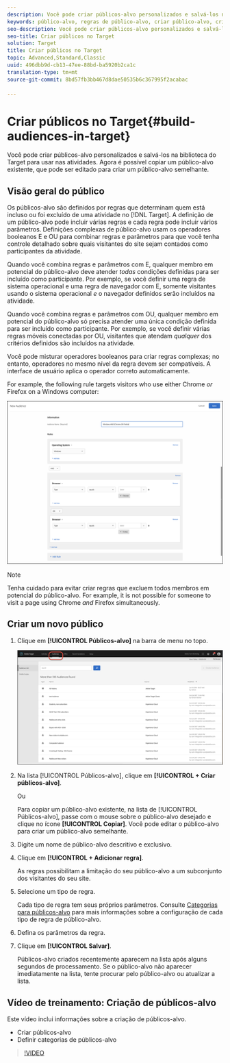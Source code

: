 ```yaml
---
description: Você pode criar públicos-alvo personalizados e salvá-los na biblioteca do Target para usar nas atividades. Agora é possível copiar um público-alvo existente, que pode ser editado para criar um público-alvo semelhante.
keywords: público-alvo, regras de público-alvo, criar público-alvo, criação de público-alvo
seo-description: Você pode criar públicos-alvo personalizados e salvá-los na biblioteca do Target para usar nas atividades. Agora é possível copiar um público-alvo existente, que pode ser editado para criar um público-alvo semelhante.
seo-title: Criar públicos no Target
solution: Target
title: Criar públicos no Target
topic: Advanced,Standard,Classic
uuid: 496dbb9d-cb13-47ee-88bd-ba5920b2ca1c
translation-type: tm+mt
source-git-commit: 8bd57fb3bb467d8dae50535b6c367995f2acabac

---
```



# Criar públicos no Target{#build-audiences-in-target}

Você pode criar públicos-alvo personalizados e salvá-los na biblioteca do Target para usar nas atividades. Agora é possível copiar um público-alvo existente, que pode ser editado para criar um público-alvo semelhante.

## Visão geral do público

Os públicos-alvo são definidos por regras que determinam quem está incluso ou foi excluído de uma atividade no [!DNL Target]. A definição de um público-alvo pode incluir várias regras e cada regra pode incluir vários parâmetros. Definições complexas de público-alvo usam os operadores booleanos E e OU para combinar regras e parâmetros para que você tenha controle detalhado sobre quais visitantes do site sejam contados como participantes da atividade.

Quando você combina regras e parâmetros com E, qualquer membro em potencial do público-alvo deve atender *todas* condições definidas para ser incluído como participante. Por exemplo, se você definir uma regra de sistema operacional e uma regra de navegador com E, somente visitantes usando o sistema operacional *e* o navegador definidos serão incluídos na atividade.

Quando você combina regras e parâmetros com OU, qualquer membro em potencial do público-alvo só precisa atender uma única condição definida para ser incluído como participante. Por exemplo, se você definir várias regras móveis conectadas por OU, visitantes que atendam *qualquer* dos critérios definidos são incluídos na atividade.

Você pode misturar operadores booleanos para criar regras complexas; no entanto, operadores no mesmo nível da regra devem ser compatíveis. A interface de usuário aplica o operador correto automaticamente.

For example, the following rule targets visitors who use either Chrome *or* Firefox on a Windows computer:

![Criar público-alvo](assets/audience_create.png)

>[!NOTE]
>
>Tenha cuidado para evitar criar regras que excluem todos membros em potencial do público-alvo. For example, it is not possible for someone to visit a page using Chrome *and* Firefox simultaneously.

## Criar um novo público

1. Clique em **[!UICONTROL Públicos-alvo]** na barra de menu no topo.

   ![](assets/audiences_list.png)

1. Na lista [!UICONTROL Públicos-alvo], clique em **[!UICONTROL + Criar públicos-alvo]**.

   Ou

   Para copiar um público-alvo existente, na lista de [!UICONTROL Públicos-alvo], passe com o mouse sobre o público-alvo desejado e clique no ícone **[!UICONTROL Copiar]**. Você pode editar o público-alvo para criar um público-alvo semelhante.

1. Digite um nome de público-alvo descritivo e exclusivo.
1. Clique em **[!UICONTROL + Adicionar regra]**.

   As regras possibilitam a limitação do seu público-alvo a um subconjunto dos visitantes do seu site.
1. Selecione um tipo de regra.

   Cada tipo de regra tem seus próprios parâmetros. Consulte [Categorias para públicos-alvo](../../c-target/c-audiences/c-target-rules/target-rules.md#concept_E3A77E42F1644503A829B5107B20880D) para mais informações sobre a configuração de cada tipo de regra de público-alvo.
1. Defina os parâmetros da regra.
1. Clique em **[!UICONTROL Salvar]**.

   Públicos-alvo criados recentemente aparecem na lista após alguns segundos de processamento. Se o público-alvo não aparecer imediatamente na lista, tente procurar pelo público-alvo ou atualizar a lista.

## Vídeo de treinamento: Criação de públicos-alvo

Este vídeo inclui informações sobre a criação de públicos-alvo.

* Criar públicos-alvo
* Definir categorias de públicos-alvo

>[!VIDEO](https://video.tv.adobe.com/v/17392?captions=por_br)